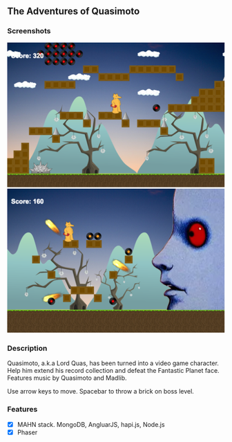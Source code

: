 ## The Adventures of Quasimoto

### Screenshots
![Image1](https://raw.githubusercontent.com/mkeef1/capstone/master/client/assets/gameShot1.png)
![Image2](https://raw.githubusercontent.com/mkeef1/capstone/master/client/assets/gameShot2.png)

### Description
Quasimoto, a.k.a Lord Quas, has been turned into a video game character.  Help him extend his record collection and defeat the Fantastic Planet face.  Features music by Quasimoto and Madlib.

Use arrow keys to move.  Spacebar to throw a brick on boss level.


### Features
- [x] MAHN stack. MongoDB, AngluarJS, hapi.js, Node.js
- [x] Phaser
